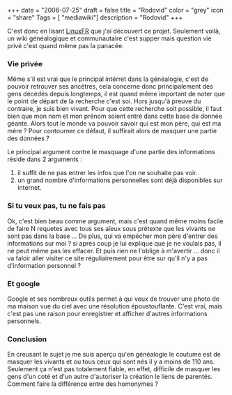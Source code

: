 +++
date = "2006-07-25"
draft = false
title = "Rodovid"
color = "grey"
icon = "share"
Tags = [ "mediawiki"]
description = "Rodovid"
+++

C'est donc en lisant [LinuxFR](http://linuxfr.org/2006/06/24/21002.html)
que j'ai découvert ce projet. Seulement voilà, un wiki généalogique et
communautaire c'est supper mais question vie privé c'est quand même pas
la panacée.

### Vie privée

Même s'il est vrai que le principal intérret dans la généalogie, c'est
de pouvoir retrouver ses ancêtres, cela concerne donc principalement des
gens décédés depuis longtemps, il est quand même important de noter que
le point de départ de la recherche c'est soi. Hors jusqu'à preuve du
contraire, je suis bien vivant. Pour que cette recherche soit possible,
il faut bien que mon nom et mon prénom soient entré dans cette base de
donnée géante. Alors tout le monde va pouvoir savoir qui est mon père,
qui est ma mère ? Pour contourner ce défaut, il suffirait alors de
masquer une partie des données ?

Le principal argument contre le masquage d'une partie des informations
réside dans 2 arguments :

1.  il suffit de ne pas entrer les infos que l'on ne souhaite pas voir.
2.  un grand nombre d'informations personnelles sont déjà disponibles
    sur internet.

### Si tu veux pas, tu ne fais pas

Ok, c'est bien beau comme argument, mais c'est quand même moins facile
de faire N requetes avec tous ses aïeux sous prétexte que les vivants ne
sont pas dans la base ... De plus, qui va empécher mon père d'entrer des
informations sur moi ? si après coup je lui explique que je ne voulais
pas, il ne peut même pas les effacer. Et puis rien ne l'oblige à
m'avertir ... donc il va faloir aller visiter ce site réguliairement
pour être sur qu'il n'y a pas d'information personnel ?

### Et google

Google et ses nombreux outils permet à qui veux de trouver une photo de
ma maison vue du ciel avec une résolution époustouflante. C'est vrai,
mais c'est pas une raison pour enregistrer et afficher d'autres
informations personnels.

### Conclusion

En creusant le sujet je me suis aperçu qu'en généalogie le coutume est
de masquer les vivants et ou tous ceux qui sont nés il y a moins de 110
ans. Seulement ça n'est pas totalement fiable, en effet, difficile de
masquer les gens d'un coté et d'un autre d'autoriser la création le
liens de parentés. Comment faire la différence entre des homonymes ?
